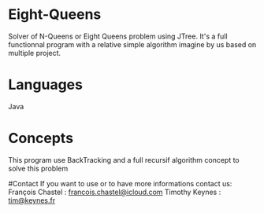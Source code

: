 # Eight-Queens
Solver of N-Queens or Eight Queens problem using JTree.
It's a full functionnal program with a relative simple algorithm imagine by us based on multiple project.

# Languages
Java

# Concepts
This program use BackTracking and a full recursif algorithm concept to solve this problem

#Contact
If you want to use or to have more informations contact us: 
François Chastel : francois.chastel@icloud.com 
Timothy Keynes : tim@keynes.fr
